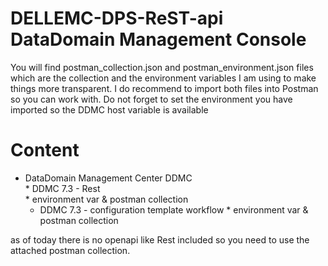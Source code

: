 # DELLEMC-DPS-ReST-api DataDomain Management Console
You will find postman_collection.json and postman_environment.json files which are the collection and the environment variables I am using to make things more transparent. I do recommend to import both files into Postman so you can work with. Do not forget to set the environment you have imported so the DDMC host variable is available

# Content
  * DataDomain Management Center DDMC  
  		 * DDMC 7.3 - Rest  
  		 	* environment var & postman collection   
     * DDMC 7.3 - configuration template workflow 
  		 	* environment var & postman collection    

  as of today there is no openapi like Rest included so you need to use the attached postman collection.
